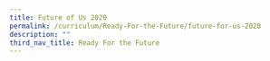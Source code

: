 ```yaml
---
title: Future of Us 2020
permalink: /curriculum/Ready-For-the-Future/future-for-us-2020
description: ""
third_nav_title: Ready For the Future
---
```

